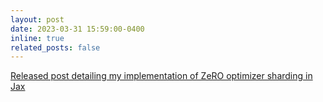 ```yaml
---
layout: post
date: 2023-03-31 15:59:00-0400
inline: true
related_posts: false
---
```

[Released post detailing my implementation of ZeRO optimizer sharding in Jax](blog/2023/jax-pmap/)